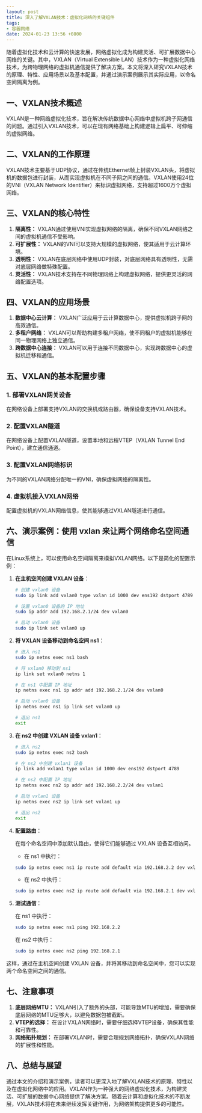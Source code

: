 ```yaml
---
layout: post
title: 深入了解VXLAN技术：虚拟化网络的关键组件
tags:
- 容器网络
date: 2024-01-23 13:56 +0800
---
```

随着虚拟化技术和云计算的快速发展，网络虚拟化成为构建灵活、可扩展数据中心网络的关键。其中，VXLAN（Virtual Extensible LAN）技术作为一种虚拟化网络技术，为跨物理网络的虚拟机通信提供了解决方案。本文将深入研究VXLAN技术的原理、特性、应用场景以及基本配置，并通过演示案例展示其实际应用，以命名空间隔离为例。

## 一、VXLAN技术概述

VXLAN是一种网络虚拟化技术，旨在解决传统数据中心网络中虚拟机跨子网通信的问题。通过引入VXLAN技术，可以在现有网络基础上构建逻辑上扁平、可伸缩的虚拟网络。

## 二、VXLAN的工作原理

VXLAN技术主要基于UDP协议，通过在传统Ethernet帧上封装VXLAN头，将虚拟机的数据包进行封装，从而实现虚拟机在不同子网之间的通信。VXLAN使用24位的VNI（VXLAN Network Identifier）来标识虚拟网络，支持超过1600万个虚拟网络。

## 三、VXLAN的核心特性

1. **隔离性：** VXLAN通过使用VNI实现虚拟网络的隔离，确保不同VXLAN网络之间的虚拟机通信不受影响。
2. **可扩展性：** VXLAN的VNI可以支持大规模的虚拟网络，使其适用于云计算环境。
3. **透明性：** VXLAN在底层网络中使用UDP封装，对底层网络具有透明性，无需对底层网络做特殊配置。
4. **灵活性：** VXLAN技术支持在不同物理网络上构建虚拟网络，提供更灵活的网络配置选项。

## 四、VXLAN的应用场景

1. **数据中心云计算：** VXLAN广泛应用于云计算数据中心，提供虚拟机跨子网的高效通信。
2. **多租户网络：** VXLAN可以帮助构建多租户网络，使不同租户的虚拟机能够在同一物理网络上独立通信。
3. **跨数据中心连接：** VXLAN可以用于连接不同数据中心，实现跨数据中心的虚拟机迁移和通信。

## 五、VXLAN的基本配置步骤

### 1. 部署VXLAN网关设备

在网络设备上部署支持VXLAN的交换机或路由器，确保设备支持VXLAN技术。

### 2. 配置VXLAN隧道

在网络设备上配置VXLAN隧道，设置本地和远程VTEP（VXLAN Tunnel End Point），建立通信通道。

### 3. 配置VXLAN网络标识

为不同的VXLAN网络分配唯一的VNI，确保虚拟网络的隔离性。

### 4. 虚拟机接入VXLAN网络

配置虚拟机的VXLAN网络信息，使其能够通过VXLAN隧道进行通信。

## 六、演示案例：使用 vxlan 来让两个网络命名空间通信

在Linux系统上，可以使用命名空间隔离来模拟VXLAN网络。以下是简化的配置示例：

1. **在主机空间创建 VXLAN 设备**：

    ```bash
    # 创建 vxlan0 设备
    sudo ip link add vxlan0 type vxlan id 1000 dev ens192 dstport 4789

    # 设置 vxlan0 设备的 IP 地址
    sudo ip addr add 192.168.2.1/24 dev vxlan0

    # 启动 vxlan0 设备
    sudo ip link set vxlan0 up
    ```

2. **将 VXLAN 设备移动到命名空间 ns1**：

    ```bash
    # 进入 ns1
    sudo ip netns exec ns1 bash

    # 将 vxlan0 移动到 ns1
    ip link set vxlan0 netns 1

    # 在 ns1 中配置 IP 地址
    ip netns exec ns1 ip addr add 192.168.2.1/24 dev vxlan0

    # 启动 vxlan0 设备
    ip netns exec ns1 ip link set vxlan0 up

    # 退出 ns1
    exit
    ```

3. **在 ns2 中创建 VXLAN 设备 vxlan1**：

    ```bash
    # 进入 ns2
    sudo ip netns exec ns2 bash

    # 在 ns2 中创建 vxlan1 设备
    ip link add vxlan1 type vxlan id 1000 dev ens192 dstport 4789

    # 在 ns2 中配置 IP 地址
    ip netns exec ns2 ip addr add 192.168.2.2/24 dev vxlan1

    # 启动 vxlan1 设备
    ip netns exec ns2 ip link set vxlan1 up

    # 退出 ns2
    exit
    ```

4. **配置路由**：

    在每个命名空间中添加默认路由，使得它们能够通过 VXLAN 设备互相访问。

    - 在 ns1 中执行：

    ```bash
    sudo ip netns exec ns1 ip route add default via 192.168.2.2 dev vxlan0
    ```

    - 在 ns2 中执行：

    ```bash
    sudo ip netns exec ns2 ip route add default via 192.168.2.1 dev vxlan1
    ```

5. **测试通信**：

    在 ns1 中执行：

    ```bash
    sudo ip netns exec ns1 ping 192.168.2.2
    ```

    在 ns2 中执行：

    ```bash
    sudo ip netns exec ns2 ping 192.168.2.1
    ```

这样，通过在主机空间创建 VXLAN 设备，并将其移动到命名空间中，您可以实现两个命名空间之间的通信。

## 七、注意事项

1. **底层网络MTU：** VXLAN引入了额外的头部，可能导致MTU的增加，需要确保底层网络的MTU足够大，以避免数据包被截断。
2. **VTEP的选择：** 在设计VXLAN网络时，需要仔细选择VTEP设备，确保其性能和可靠性。
3. **网络拓扑规划：** 在部署VXLAN时，需要合理规划网络拓扑，确保VXLAN网络的扩展性和性能。

## 八、总结与展望

通过本文的介绍和演示案例，读者可以更深入地了解VXLAN技术的原理、特性以及在虚拟化网络中的应用。VXLAN作为一种强大的网络虚拟化技术，为构建灵活、可扩展的数据中心网络提供了解决方案。随着云计算和虚拟化技术的不断发展，VXLAN技术将在未来继续发挥关键作用，为网络架构提供更多的可能性。
